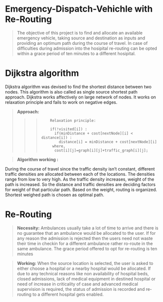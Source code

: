 # Emergency-Dispatch-Vehichle with Re-Routing
> The objective of this project is to find and allocate an available emergency vehicle, taking 
> source and destination as inputs and providing an optimum path during the course of travel.
> In case of difficulties during admission into the hosipital re-routing can be opted within a 
> grace period of ten minutes to a different hosipital.

# Dijkstra algorithm
Dijkstra algorithm was devised to find the shortest distance between two nodes. This algorithm 
is also called as single source shortest path approach. Dijkstra works affectively on large network
of nodes. It works on relaxation principle and fails to work on negative edges.

> **Approach:**
>>>         Relaxation principle:
>>>  
>>>         if(!visited[i]) :
>>>           if(minDistance + cost[nextNode][i] < distance[i]) :
>>>             distance[i] = minDistance + cost[nextNode][i] 
>>>          where, 
>>>           cost[i][j]=graph[i][j]+traffic_graph[i][j];

> **Algorithm working                                           :**           
>           
During the course of travel since the traffic density isn’t constant, different traffic 
densities are allocated between each of the locations. The densities range from low to 
very high. As the traffic density increases, weight of the path is increased. So the 
distance and traffic densities are deciding factors for weight of that particular path. 
Based on the weight, routing is organized. Shortest weighed path is chosen as optimal path.


# Re-Routing
> **Necessity:**
> Ambulances usually take a lot of time to arrive and there is no guarantee that an ambulance 
> would be allocated to the user. If for any reason the admission is rejected then the users 
> need not waste their time in checkin for a different ambulance rather ro-route in the same 
> ambulance. The grace period offered to opt for re-routing is ten minutes

> **Working:**
> When the source location is selected, the user is asked to either choose a hospital or a 
> nearby hospital would be allocated. If due to any technical reasons like non availability 
> of hospital beds, closed admissions, lack of medical equipment in destined hospital or 
> need of increase in criticality of case and advanced medical supervision is required, the 
> status of admission is recorded and re-routing to a different hospital gets enabled.

